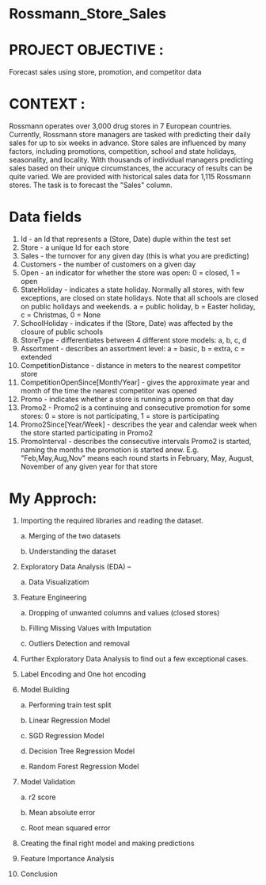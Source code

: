 # Rossmann_Store_Sales

# PROJECT OBJECTIVE :
Forecast sales using store, promotion, and competitor data

# CONTEXT :
Rossmann operates over 3,000 drug stores in 7 European countries. Currently, Rossmann store managers are tasked with predicting their daily sales for up to six weeks in advance. Store sales are influenced by many factors, including promotions, competition, school and state holidays, seasonality, and locality. With thousands of individual managers predicting sales based on their unique circumstances, the accuracy of results can be quite varied. We are provided with historical sales data for 1,115 Rossmann stores. The task is to forecast the "Sales" column.

# Data fields

1.	Id - an Id that represents a (Store, Date) duple within the test set
2.	Store - a unique Id for each store
3.	Sales - the turnover for any given day (this is what you are predicting)
4.	Customers - the number of customers on a given day
5.	Open - an indicator for whether the store was open: 0 = closed, 1 = open
6.	StateHoliday - indicates a state holiday. Normally all stores, with few exceptions, are closed on state holidays. Note that all schools are closed on public holidays and weekends. a = public holiday, b = Easter holiday, c = Christmas, 0 = None
7.	SchoolHoliday - indicates if the (Store, Date) was affected by the closure of public schools
8.	StoreType - differentiates between 4 different store models: a, b, c, d
9.	Assortment - describes an assortment level: a = basic, b = extra, c = extended
10.	CompetitionDistance - distance in meters to the nearest competitor store
11.	CompetitionOpenSince[Month/Year] - gives the approximate year and month of the time the nearest competitor was opened
12.	Promo - indicates whether a store is running a promo on that day
13.	Promo2 - Promo2 is a continuing and consecutive promotion for some stores: 0 = store is not participating, 1 = store is participating
14.	Promo2Since[Year/Week] - describes the year and calendar week when the store started participating in Promo2
15.	PromoInterval - describes the consecutive intervals Promo2 is started, naming the months the promotion is started anew. E.g. "Feb,May,Aug,Nov" means each round starts in February, May, August, November of any given year for that store

# My Approch:

1.	Importing the required libraries and reading the dataset. 

    a.	 Merging of the two datasets 
    
    b.	 Understanding the dataset

2.	Exploratory Data Analysis (EDA) – 

    a.	 Data Visualizatiom

3.	Feature Engineering 

    a.	 Dropping of unwanted columns and values (closed stores)
    
    b.	 Filling Missing Values with Imputation
    
    c.   Outliers Detection and removal

4.  Further Exploratory Data Analysis to find out a few exceptional cases.

5.	Label Encoding and One hot encoding

6.	Model Building 

    a.	 Performing train test split 
    
    b.	 Linear Regression Model 
    
    c.	 SGD Regression Model 
    
    d.	 Decision Tree Regression Model 
    
    e.	 Random Forest Regression Model

7.	Model Validation 

    a.	 r2 score 
    
    b.	 Mean absolute error 
    
    c.	 Root mean squared error

8.	Creating the final right model and making predictions

9.	Feature Importance Analysis

10.	Conclusion
